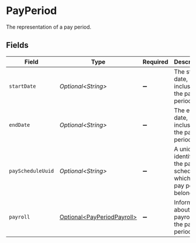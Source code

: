 # PayPeriod

The representation of a pay period.


## Fields

| Field                                                                      | Type                                                                       | Required                                                                   | Description                                                                |
| -------------------------------------------------------------------------- | -------------------------------------------------------------------------- | -------------------------------------------------------------------------- | -------------------------------------------------------------------------- |
| `startDate`                                                                | *Optional\<String>*                                                        | :heavy_minus_sign:                                                         | The start date, inclusive, of the pay period.                              |
| `endDate`                                                                  | *Optional\<String>*                                                        | :heavy_minus_sign:                                                         | The end date, inclusive, of the pay period.                                |
| `payScheduleUuid`                                                          | *Optional\<String>*                                                        | :heavy_minus_sign:                                                         | A unique identifier of the pay schedule to which the pay period belongs.   |
| `payroll`                                                                  | [Optional\<PayPeriodPayroll>](../../models/components/PayPeriodPayroll.md) | :heavy_minus_sign:                                                         | Information about the payroll for the pay period.                          |